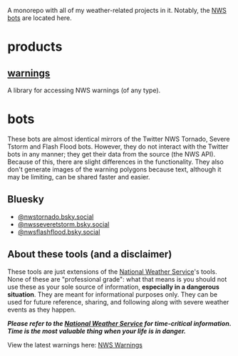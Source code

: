 A monorepo with all of my weather-related projects in it. Notably, the [NWS bots](#bots) are located here.

# products

## [warnings](https://pkg.go.dev/jordanreger.com/wx/products/warnings)

A library for accessing NWS warnings (of any type).

# bots

These bots are almost identical mirrors of the Twitter NWS Tornado, Severe Tstorm and Flash Flood bots. However, they do not interact with the Twitter bots in any manner; they get their data from the source (the NWS API). Because of this, there are slight differences in the functionality. They also don't generate images of the warning polygons because text, although it may be limiting, can be shared faster and easier.

## Bluesky

- [@nwstornado.bsky.social](https://htmlsky.app/profile/did:plc:wiltqi33fincpcu5vm2hhzf3)
- [@nwsseveretstorm.bsky.social](https://htmlsky.app/profile/did:plc:6nsig25hr3mpkbxzarkboy6d)
- [@nwsflashflood.bsky.social](https://htmlsky.app/profile/did:plc:cs22qc7o5eiqjafw4vkc3wuq)

## About these tools (and a disclaimer)
These tools are just extensions of the [National Weather Service](https://weather.gov)'s tools. None of these are "professional grade": what that means is you should not use these as your sole source of information, **especially in a dangerous situation**. They are meant for informational purposes only. They can be used for future reference, sharing, and following along with severe weather events as they happen.

***Please refer to the [National Weather Service](https://weather.gov) for time-critical information. Time is the most valuable thing when your life is in danger.***

View the latest warnings here: [NWS Warnings](https://htmlsky.app/profile/did:plc:27rjcwbur2bizjjx3zakeme5/lists/3kohehhnx6m2i/)
